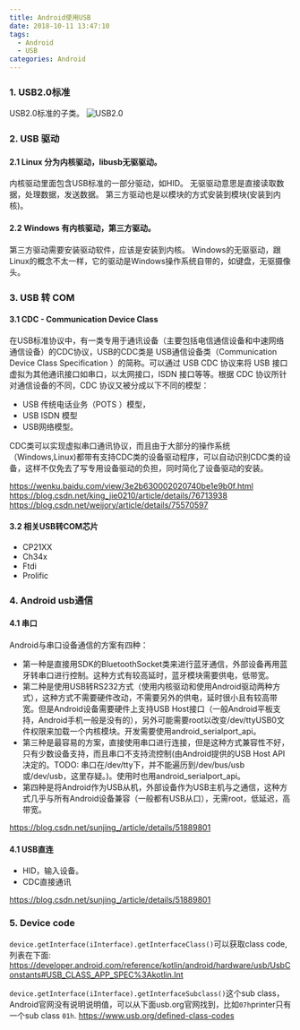 ```yaml
---
title: Android使用USB
date: 2018-10-11 13:47:10
tags:
  - Android
  - USB
categories: Android
---
```

### 1. USB2.0标准
USB2.0标准的子类。
![USB2.0](/images/usb/Usb2.0.png)

<!-- more -->

### 2. USB 驱动
#### 2.1 Linux 分为内核驱动，libusb无驱驱动。
内核驱动里面包含USB标准的一部分驱动，如HID。
无驱驱动意思是直接读取数据，处理数据，发送数据。
第三方驱动也是以模块的方式安装到模块(安装到内核)。

#### 2.2 Windows 有内核驱动，第三方驱动。
第三方驱动需要安装驱动软件，应该是安装到内核。
Windows的无驱驱动，跟Linux的概念不太一样，它的驱动是Windows操作系统自带的，如键盘，无驱摄像头。

### 3. USB 转 COM
#### 3.1 CDC - Communication Device Class 
在USB标准协议中，有一类专用于通讯设备（主要包括电信通信设备和中速网络通信设备）的CDC协议，USB的CDC类是 USB通信设备类（Communication Device Class Specification ）的简称。可以通过 USB CDC 协议来将 USB 接口虚拟为其他通讯接口如串口，以太网接口，ISDN 接口等等。根据 CDC 协议所针对通信设备的不同，CDC 协议又被分成以下不同的模型：
- USB 传统电话业务（POTS ）模型， 
- USB ISDN 模型
- USB网络模型。

CDC类可以实现虚拟串口通讯协议，而且由于大部分的操作系统（Windows,Linux)都带有支持CDC类的设备驱动程序，可以自动识别CDC类的设备，这样不仅免去了写专用设备驱动的负担，同时简化了设备驱动的安装。

https://wenku.baidu.com/view/3e2b630002020740be1e9b0f.html
https://blog.csdn.net/king_jie0210/article/details/76713938
https://blog.csdn.net/weijory/article/details/75570597

#### 3.2 相关USB转COM芯片
- CP21XX
- Ch34x
- Ftdi
- Prolific

### 4. Android usb通信
#### 4.1 串口
Android与串口设备通信的方案有四种：

- 第一种是直接用SDK的BluetoothSocket类来进行蓝牙通信，外部设备再用蓝牙转串口进行控制。这种方式有较高延时，蓝牙模块需要供电，低带宽。
- 第二种是使用USB转RS232方式（使用内核驱动和使用Android驱动两种方式），这种方式不需要硬件改动，不需要另外的供电，延时很小且有较高带宽。但是Android设备需要硬件上支持USB Host接口（一般Android平板支持，Android手机一般是没有的），另外可能需要root以改变/dev/ttyUSB0文件权限来加载一个内核模块。开发需要使用android_serialport_api。
- 第三种是最容易的方案，直接使用串口进行连接，但是这种方式兼容性不好，只有少数设备支持，而且串口不支持流控制(由Android提供的USB Host API决定的。TODO: 串口在/dev/tty下，并不能遍历到/dev/bus/usb或/dev/usb，这里存疑。)。使用时也用android_serialport_api。
- 第四种是将Android作为USB从机，外部设备作为USB主机与之通信，这种方式几乎与所有Android设备兼容（一般都有USB从口），无需root，低延迟，高带宽。

https://blog.csdn.net/sunjing_/article/details/51889801
#### 4.1 USB直连
- HID，输入设备。
- CDC直接通讯

https://blog.csdn.net/sunjing_/article/details/51889801

### 5. Device code
`device.getInterface(iInterface).getInterfaceClass()`可以获取class code,列表在下面:
https://developer.android.com/reference/kotlin/android/hardware/usb/UsbConstants#USB_CLASS_APP_SPEC%3Akotlin.Int

`device.getInterface(iInterface).getInterfaceSubclass()`这个sub class，Android官网没有说明说明值，可以从下面usb.org官网找到，比如`07h`printer只有一个sub class `01h`.
https://www.usb.org/defined-class-codes